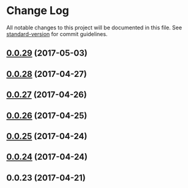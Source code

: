 # Change Log

All notable changes to this project will be documented in this file. See [standard-version](https://github.com/conventional-changelog/standard-version) for commit guidelines.

<a name="0.0.29"></a>
## [0.0.29](https://github.com/heyui/heyui/compare/v0.0.28...v0.0.29) (2017-05-03)



<a name="0.0.28"></a>
## [0.0.28](https://github.com/heyui/heyui/compare/v0.0.27...v0.0.28) (2017-04-27)



<a name="0.0.27"></a>
## [0.0.27](https://github.com/heyui/heyui/compare/v0.0.26...v0.0.27) (2017-04-26)



<a name="0.0.26"></a>
## [0.0.26](https://github.com/heyui/heyui/compare/v0.0.25...v0.0.26) (2017-04-25)



<a name="0.0.25"></a>
## [0.0.25](https://github.com/heyui/heyui/compare/v0.0.24...v0.0.25) (2017-04-24)



<a name="0.0.24"></a>
## [0.0.24](https://github.com/heyui/heyui/compare/v0.0.23...v0.0.24) (2017-04-24)



<a name="0.0.23"></a>
## 0.0.23 (2017-04-21)
